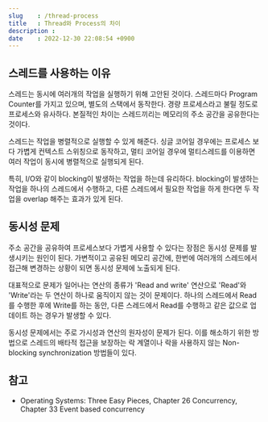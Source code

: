```yaml
---
slug    : /thread-process
title   : Thread와 Process의 차이
description : 
date    : 2022-12-30 22:08:54 +0900
---
```


## 스레드를 사용하는 이유

스레드는 동시에 여러개의 작업을 실행하기 위해 고안된 것이다. 스레드마다 Program Counter를 가지고 있으며, 별도의 스택에서 동작한다. 경량 프로세스라고 불릴 정도로 프로세스와 유사하다. 본질적인 차이는 스레드끼리는 메모리의 주소 공간을 공유한다는 것이다. 

스레드는 작업을 병렬적으로 실행할 수 있게 해준다. 싱글 코어일 경우에는 프로세스 보다 가볍게 컨텍스트 스위칭으로 동작하고, 멀티 코어일 경우에 멀티스레드를 이용하면 여러 작업이 동시에 병렬적으로 실행되게 된다. 

특히, I/O와 같이 blocking이 발생하는 작업을 하는데 유리하다. blocking이 발생하는 작업을 하나의 스레드에서 수행하고, 다른 스레드에서 필요한 작업을 하게 한다면 두 작업을 overlap 해주는 효과가 있게 된다. 

## 동시성 문제

주소 공간을 공유하여 프로세스보다 가볍게 사용할 수 있다는 장점은 동시성 문제를 발생시키는 원인이 된다. 가변적이고 공유된 메모리 공간에, 한번에 여러개의 스레드에서 접근해 변경하는 상황이 되면 동시성 문제에 노출되게 된다. 

대표적으로 문제가 일어나는 연산의 종류가 'Read and write' 연산으로 'Read'와 'Write'라는 두 연산이 하나로 움직이지 않는 것이 문제이다. 하나의 스레드에서 Read를 수행한 후에 Write를 하는 동안, 다른 스레드에서 Read를 수행하고 같은 값으로 업데이트 하는 경우가 발생할 수 있다. 

동시성 문제에서는 주로 가시성과 연산의 원자성이 문제가 된다. 이를 해소하기 위한 방법으로 스레드의 배타적 접근을 보장하는 락 계열이나 락을 사용하지 않는 Non-blocking synchronization 방법들이 있다. 

## 참고
- Operating Systems: Three Easy Pieces, Chapter 26 Concurrency, Chapter 33 Event based concurrency
